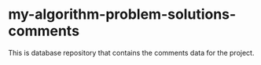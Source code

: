 # my-algorithm-problem-solutions-comments
This is database repository that contains the comments data for the project.
